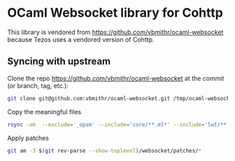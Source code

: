 # OCaml Websocket library for Cohttp

This library is vendored from https://github.com/vbmithr/ocaml-websocket because
Tezos uses a vendored version of Cohttp.

## Syncing with upstream

Clone the repo https://github.com/vbmithr/ocaml-websocket at the commit (or
branch, tag, etc.):

```sh
git clone git@github.com:vbmithr/ocaml-websocket.git /tmp/ocaml-websocket
```

Copy the meaningful files

```sh
rsync -am  --exclude='_opam' --include='core/**.ml*' --include='lwt/**.ml*' --include='*/' --exclude='*' /tmp/ocaml-websocket/ $(git rev-parse --show-toplevel)/websocket/
```

Apply patches

```bash
git am -3 $(git rev-parse --show-toplevel)/websocket/patches/*
```
